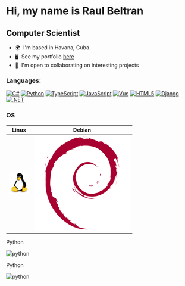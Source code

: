 Hi, my name is Raul Beltran
================================

Computer Scientist
------------------------
* 🌍  I'm based in Havana, Cuba.
* 🖥️  See my portfolio [here](https://rb58853.github.io/CV/)
* 🤝  I'm open to collaborating on interesting projects

### Languages:
<div align="left" gap="100">
<a href="https://docs.microsoft.com/en-us/dotnet/csharp/" target="_blank" rel="noreferrer"><img src="https://raw.githubusercontent.com/danielcranney/readme-generator/main/public/icons/skills/csharp-colored.svg" width="36" height="36" alt="C#" /></a>
<a href="https://www.python.org/" target="_blank" rel="noreferrer"><img src="https://raw.githubusercontent.com/danielcranney/readme-generator/main/public/icons/skills/python-colored.svg" width="36" height="36" alt="Python" /></a>
<a href="https://www.typescriptlang.org/" target="_blank" rel="noreferrer"><img src="https://raw.githubusercontent.com/danielcranney/readme-generator/main/public/icons/skills/typescript-colored.svg" width="36" height="36" alt="TypeScript" /></a>
<a href="https://developer.mozilla.org/en-US/docs/Web/JavaScript" target="_blank" rel="noreferrer"><img src="https://raw.githubusercontent.com/danielcranney/readme-generator/main/public/icons/skills/javascript-colored.svg" width="36" height="36" alt="JavaScript" /></a>
<a href="https://vuejs.org/" target="_blank" rel="noreferrer"><img src="https://raw.githubusercontent.com/danielcranney/readme-generator/main/public/icons/skills/vuejs-colored.svg" width="36" height="36" alt="Vue" /></a>
<a href="https://developer.mozilla.org/en-US/docs/Glossary/HTML5" target="_blank" rel="noreferrer"><img src="https://raw.githubusercontent.com/danielcranney/readme-generator/main/public/icons/skills/html5-colored.svg" width="36" height="36" alt="HTML5" /></a>
<a href="https://www.djangoproject.com" target="_blank" rel="noreferrer"><img src="https://raw.githubusercontent.com/danielcranney/readme-generator/main/public/icons/skills/django-colored.svg" width="36" height="36" alt="Django" /></a>
<a href="https://dotnet.microsoft.com/en-us/" target="_blank" rel="noreferrer"><img src="https://raw.githubusercontent.com/danielcranney/readme-generator/main/public/icons/skills/dot-net-colored.svg" width="36" height="36" alt=".NET" /></a>
<!-- <a href="https://go.dev/" target="_blank" rel="noreferrer"><img src="https://raw.githubusercontent.com/danielcranney/readme-generator/main/public/icons/skills/go-colored.svg" width="36" height="36" alt="Golang" /></a> -->
</div>

### OS

| Linux                                                                                                                                                                                                                                                                                            | Debian                                                                                                                                                                                                                                |
| ------------------------------------------------------------------------------------------------------------------------------------------------------------------------------------------------------------------------------------------------------------------------------------------------ | ------------------------------------------------------------------------------------------------------------------------------------------------------------------------------------------------------------------------------------- |
| <a href = "https://www.privacyguides.org/en/os/linux-overview/#:~:text=Linux%20is%20an%20open%2Dsource,computers%20from%20the%20ground%20up."> <img src="https://github.com/devicons/devicon/blob/master/icons/linux/linux-original.svg" title="Linux" alt="Linux" width="55" height="55"/> </a> | <a href = "https://operavps.com/blog/what-is-debian/#:~:text=Debian%20is%20free%2C%20open%2Dsource,Linux%20are%20based%20on%20it."><img src="https://github.com/devicons/devicon/blob/master/icons/debian/debian-original.svg"/> </a> |

<html lang="es">
<head>
    <meta charset="UTF-8">
    <title>Ejemplo de Texto sobre Imagen</title>
    <link rel="stylesheet" href="estilos.css"> 
</head>
<body>
<div class="content">
    <div class="item">
        <p>Python</p>
        <img src="https://raw.githubusercontent.com/danielcranney/readme-generator/main/public/icons/skills/python-colored.svg" width="55" height="55" alt="python">
    </div>
    <div class="item">
        <p>Python</p>
        <img src="https://raw.githubusercontent.com/danielcranney/readme-generator/main/public/icons/skills/python-colored.svg" width="55" height="55" alt="python">
    </div>
</div>


</body>
</html>